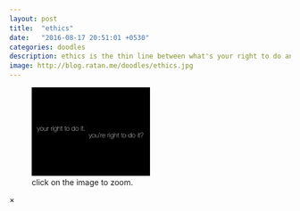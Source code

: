 ```yaml
---
layout: post
title:  "ethics"
date:   "2016-08-17 20:51:01 +0530"
categories: doodles
description: ethics is the thin line between what's your right to do and what's right to do.
image: http://blog.ratan.me/doodles/ethics.jpg
---
```

<figure>
    <img id="myImg" style="border: 0px solid #000000;" src="/doodles/ethics.jpg" alt="" width="50%" height="50%"> <figcaption>click on the image to zoom.</figcaption>
</figure>

<div id="myModal" class="modal">
  <span class="close">×</span>
  <img class="modal-content" id="img01" style="border: 0px solid #000000;">
  <div id="caption"></div>
</div>
